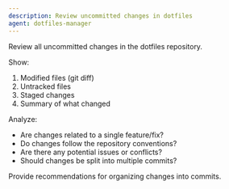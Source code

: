 ```yaml
---
description: Review uncommitted changes in dotfiles
agent: dotfiles-manager
---
```


Review all uncommitted changes in the dotfiles repository.

Show:
1. Modified files (git diff)
2. Untracked files
3. Staged changes
4. Summary of what changed

Analyze:
- Are changes related to a single feature/fix?
- Do changes follow the repository conventions?
- Are there any potential issues or conflicts?
- Should changes be split into multiple commits?

Provide recommendations for organizing changes into commits.

